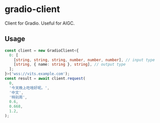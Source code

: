 # gradio-client

Client for Gradio. Useful for AIGC.

## Usage

```ts
const client = new GradioClient<{
  0: [
    [string, string, string, number, number, number], // input type
    [string, { name: string }, string], // output type
  ];
}>('wss://vits.example.com');
const result = await client.request(
  0,
  '今天晚上吃啥好呢。',
  '中文',
  '特别周',
  0.6,
  0.668,
  1.2,
);
```
